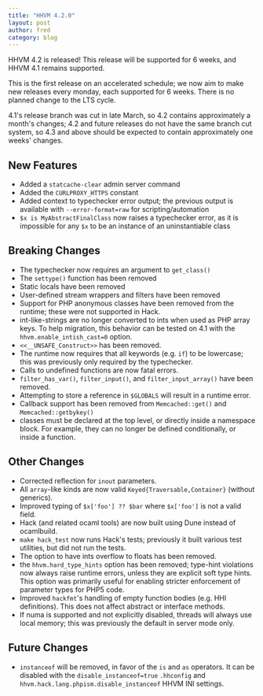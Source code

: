 ```yaml
---
title: "HHVM 4.2.0"
layout: post
author: fred
category: blog
---
```


HHVM 4.2 is released! This release will be supported for 6 weeks, and HHVM 4.1
remains supported.

This is the first release on an accelerated schedule; we now aim to make new
releases every monday, each supported for 6 weeks. There is no planned change
to the LTS cycle.

4.1's release branch was cut in late March, so 4.2 contains approximately a
month's changes; 4.2 and future releases do not have the same branch cut system,
so 4.3 and above should be expected to contain approximately one weeks' changes.

## New Features

- Added a `statcache-clear` admin server command
- Added the `CURLPROXY_HTTPS` constant
- Added context to typechecker error output; the previous output is available
  with `--error-format=raw` for scripting/automation
- `$x is MyAbstractFinalClass` now raises a typechecker error, as it is
  impossible for any `$x` to be an instance of an uninstantiable class

## Breaking Changes

- The typechecker now requires an argument to `get_class()`
- The `settype()` function has been removed
- Static locals have been removed
- User-defined stream wrappers and filters have been removed
- Support for PHP anonymous classes have been removed from the runtime; these
  were not supported in Hack.
- int-like-strings are no longer converted to ints when used as PHP array
  keys. To help migration, this behavior can be tested on 4.1 with the
  `hhvm.enable_intish_cast=0` option.
- `<<__UNSAFE_Construct>>` has been removed.
- The runtime now requires that all keywords (e.g. `if`) to be lowercase; this
  was previously only required by the typechecker.
- Calls to undefined functions are now fatal errors.
- `filter_has_var()`, `filter_input()`, and `filter_input_array()` have been
  removed.
- Attempting to store a reference in `$GLOBALS` will result in a runtime error.
- Callback support has been removed from `Memcached::get()` and
  `Memcached::getbykey()`
- classes must be declared at the top level, or directly inside a namespace
  block. For example, they can no longer be defined conditionally, or inside
  a function.

## Other Changes

- Corrected reflection for `inout` parameters.
- All `array`-like kinds are now valid `Keyed{Traversable,Container}` (without
  generics).
- Improved typing of `$x['foo'] ?? $bar` where `$x['foo']` is not a valid
  field.
- Hack (and related ocaml tools) are now built using Dune instead of ocamlbuild.
- `make hack_test` now runs Hack's tests; previously it built various test
  utilities, but did not run the tests.
- The option to have ints overflow to floats has been removed.
- the `hhvm.hard_type_hints` option has been removed; type-hint violations now
  always raise runtime errors, unless they are explicit soft type hints. This
  option was primarily useful for enabling stricter enforcement of parameter
  types for PHP5 code.
- Improved `hackfmt`'s handling of empty function bodies (e.g. HHI definitions).
  This does not affect abstract or interface methods.
- If numa is supported and not explicitly disabled, threads will always use
  local memory; this was previously the default in server mode only.

## Future Changes

- `instanceof` will be removed, in favor of the `is` and `as` operators. It
  can be disabled with the `disable_instanceof=true` `.hhconfig` and
  `hhvm.hack.lang.phpism.disable_instanceof` HHVM INI settings.
